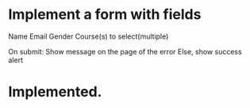 # Implement a form with fields

Name
Email
Gender
Course(s) to select(multiple)

On submit:
Show message on the page of the error
Else, show success alert

# Implemented.
